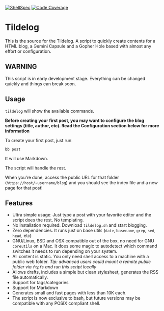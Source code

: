 [![ShellSpec](https://github.com/Lohn/tildelog/actions/workflows/ubuntu-focal.yml/badge.svg)](https://github.com/Lohn/tildelog/actions/workflows/ubuntu-focal.yml)
[![Code Coverage](https://codecov.io/gh/Lohn/tildelog/branch/main/graph/badge.svg?token=0I58TLFI96)](https://codecov.io/gh/Lohn/tildelog)

# Tildelog

This is the source for the Tildelog. 
A script to quickly create contents for a HTML blog, a Gemini Capsule and a Gopher Hole based
with almost any effort or configuration.

## WARNING

This script is in early development stage. 
Everything can be changed quickly and things can break soon.

## Usage

`tildelog` will show the available commands.

**Before creating your first post, you may want to configure the blog settings (title, author, etc).
Read the Configuration section below for more information**

To create your first post, just run:

    bb post
    
It will use Markdown.
    
The script will handle the rest.

When you're done, access the public URL for that folder (`https://host/~username/blog`) 
and you should see the index file and a new page for that post!


## Features

- Ultra simple usage: Just type a post with your favorite editor and the script does the rest. No templating.
- No installation required. Download `tildelog.sh` and start blogging.
- Zero dependencies. It runs just on base utils (`date`, `basename`, `grep`, `sed`, `head`, etc)
- GNU/Linux, BSD and OSX compatible out of the box, no need for GNU `coreutils` on a Mac.
  It does some magic to autodetect which command switches it needs to run depending on your system.
- All content is static. You only need shell access to a machine with a public web folder.
  *Tip: advanced users could mount a remote public folder via `ftpfs` and run this script locally*
- Allows drafts, includes a simple but clean stylesheet, generates the RSS file automatically.
- Support for tags/categories
- Support for Markdown
- Generates small and fast pages with less than 10K each.
- The script is now exclusive to bash, but future versions may be compatible with any POSIX compliant shell.
